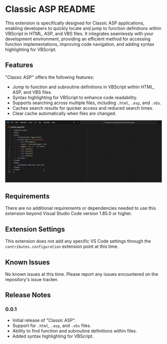 # Classic ASP README

This extension is specifically designed for Classic ASP applications, enabling developers to quickly locate and jump to function definitions within VBScript in HTML, ASP, and VBS files. It integrates seamlessly with your development environment, providing an efficient method for accessing function implementations, improving code navigation, and adding syntax highlighting for VBScript.

## Features

"Classic ASP" offers the following features:
- Jump to function and subroutine definitions in VBScript within HTML, ASP, and VBS files.
- Syntax highlighting for VBScript to enhance code readability.
- Supports searching across multiple files, including `.html`, `.asp`, and `.vbs`.
- Caches search results for quicker access and reduced search times.
- Clear cache automatically when files are changed.

![Demo](/demo.gif)

## Requirements

There are no additional requirements or dependencies needed to use this extension beyond Visual Studio Code version 1.85.0 or higher.

## Extension Settings

This extension does not add any specific VS Code settings through the `contributes.configuration` extension point at this time.

## Known Issues

No known issues at this time. Please report any issues encountered on the repository's issue tracker.

## Release Notes

### 0.0.1

- Initial release of "Classic ASP".
- Support for `.html`, `.asp`, and `.vbs` files.
- Ability to find function and subroutine definitions within files.
- Added syntax highlighting for VBScript.
